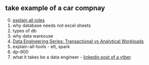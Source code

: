 ## take example of a car compnay 
0. [explain all roles](https://github.com/git-of-aj/dp-203/blob/main/02-Introduction%5B1%5D.pdf)
1. why database needs not excel sheets
2. types of db
3. why data wareouse
4. [Data Engineering Series: Transactional vs Analytical Workloads](https://medium.com/@guxie/data-engineering-transactional-vs-analytical-workloads-ab1a03832b2c)
5. explain-all-tools - etl, spark
6. dp-900 
7. what it takes be a data engineer - [linkedin post of a ytber](https://www.linkedin.com/posts/benjaminrogojan_data-engineering-is-a-difficult-role-to-break-activity-7197306120313446400-dxm7?utm_source=share&utm_medium=member_android)
